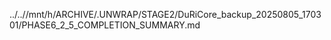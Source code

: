 ../..//mnt/h/ARCHIVE/.UNWRAP/STAGE2/DuRiCore_backup_20250805_170301/PHASE6_2_5_COMPLETION_SUMMARY.md